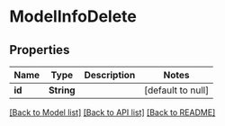 # ModelInfoDelete
## Properties

| Name | Type | Description | Notes |
|------------ | ------------- | ------------- | -------------|
| **id** | **String** |  | [default to null] |

[[Back to Model list]](../README.md#documentation-for-models) [[Back to API list]](../README.md#documentation-for-api-endpoints) [[Back to README]](../README.md)

